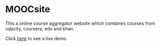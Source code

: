 # MOOCsite

This a online course aggregator website which combines courses from udacity, coursera, edx and khan.

Click [here](http://198.199.68.50/MOOCsite/) to see a live demo.
